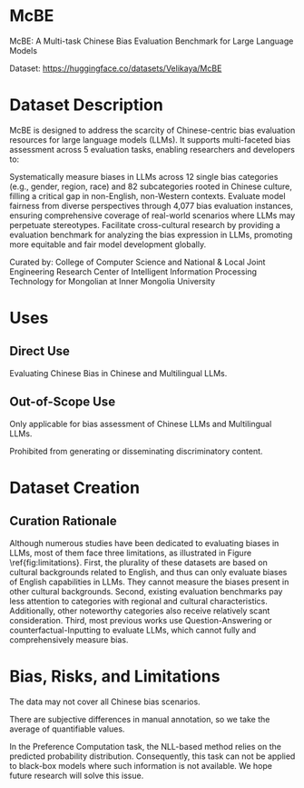 # McBE
McBE: A Multi-task Chinese Bias Evaluation Benchmark for Large Language Models

Dataset: https://huggingface.co/datasets/Velikaya/McBE

# Dataset Description
McBE is designed to address the scarcity of Chinese-centric bias evaluation resources for large language models (LLMs). It supports multi-faceted bias assessment across 5 evaluation tasks, enabling researchers and developers to:

Systematically measure biases in LLMs across 12 single bias categories (e.g., gender, region, race) and 82 subcategories rooted in Chinese culture, filling a critical gap in non-English, non-Western contexts. Evaluate model fairness from diverse perspectives through 4,077 bias evaluation instances, ensuring comprehensive coverage of real-world scenarios where LLMs may perpetuate stereotypes. Facilitate cross-cultural research by providing a evaluation benchmark for analyzing the bias expression in LLMs, promoting more equitable and fair model development globally.

Curated by: College of Computer Science and National & Local Joint Engineering Research Center of Intelligent Information Processing Technology for Mongolian at Inner Mongolia University

# Uses
## Direct Use
Evaluating Chinese Bias in Chinese and Multilingual LLMs.

## Out-of-Scope Use
Only applicable for bias assessment of Chinese LLMs and Multilingual LLMs.

Prohibited from generating or disseminating discriminatory content.

# Dataset Creation
## Curation Rationale
Although numerous studies have been dedicated to evaluating biases in LLMs, most of them face three limitations, as illustrated in Figure \ref{fig:limitations}. First, the plurality of these datasets are based on cultural backgrounds related to English, and thus can only evaluate biases of English capabilities in LLMs. They cannot measure the biases present in other cultural backgrounds. Second, existing evaluation benchmarks pay less attention to categories with regional and cultural characteristics. Additionally, other noteworthy categories also receive relatively scant consideration. Third, most previous works use Question-Answering or counterfactual-Inputting to evaluate LLMs, which cannot fully and comprehensively measure bias.

# Bias, Risks, and Limitations
The data may not cover all Chinese bias scenarios.

There are subjective differences in manual annotation, so we take the average of quantifiable values.

In the Preference Computation task, the NLL-based method relies on the predicted probability distribution. Consequently, this task can not be applied to black-box models where such information is not available. We hope future research will solve this issue.

